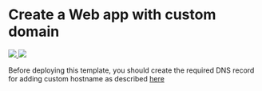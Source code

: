 # Create a Web app with custom domain

<a href="https://portal.azure.com/#create/Microsoft.Template/uri/https%3A%2F%2Fraw.githubusercontent.com%2Fazure%2Fazure-quickstart-templates%2Fmaster%2F201-web-app-custom-domain%2Fazuredeploy.json" target="_blank">
    <img src="http://azuredeploy.net/deploybutton.png"/>
</a>
<a href="http://armviz.io/#/?load=https%3A%2F%2Fraw.githubusercontent.com%2FAzure%2Fazure-quickstart-templates%2Fmaster%2F201-web-app-custom-domain%2Fazuredeploy.json" target="_blank">
    <img src="http://armviz.io/visualizebutton.png"/>
</a>

<P>
Before deploying this template, you should create the required DNS record for adding custom hostname as described <a href="https://docs.microsoft.com/en-us/azure/app-service-web/web-sites-custom-domain-name">here</a>
</P>